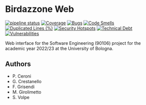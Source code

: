 # Birdazzone Web

[![pipeline status](https://git.hjkl.gq/team13/birdazzone-web/badges/develop/pipeline.svg)](https://git.hjkl.gq/team13/birdazzone-web/-/commits/develop)
[![Coverage](https://qube.hjkl.gq/api/project_badges/measure?project=team13_birdazzone-web_AYQALoO4jBpRQxnnBUzo&metric=coverage&token=0167b40480734327ca6f74c86ed9f510e3dbbdd0)](https://qube.hjkl.gq/dashboard?id=team13_birdazzone-web_AYQALoO4jBpRQxnnBUzo)
[![Bugs](https://qube.hjkl.gq/api/project_badges/measure?project=team13_birdazzone-web_AYQALoO4jBpRQxnnBUzo&metric=bugs&token=0167b40480734327ca6f74c86ed9f510e3dbbdd0)](https://qube.hjkl.gq/dashboard?id=team13_birdazzone-web_AYQALoO4jBpRQxnnBUzo)
[![Code Smells](https://qube.hjkl.gq/api/project_badges/measure?project=team13_birdazzone-web_AYQALoO4jBpRQxnnBUzo&metric=code_smells&token=0167b40480734327ca6f74c86ed9f510e3dbbdd0)](https://qube.hjkl.gq/dashboard?id=team13_birdazzone-web_AYQALoO4jBpRQxnnBUzo)
[![Duplicated Lines (%)](https://qube.hjkl.gq/api/project_badges/measure?project=team13_birdazzone-web_AYQALoO4jBpRQxnnBUzo&metric=duplicated_lines_density&token=0167b40480734327ca6f74c86ed9f510e3dbbdd0)](https://qube.hjkl.gq/dashboard?id=team13_birdazzone-web_AYQALoO4jBpRQxnnBUzo)
[![Security Hotspots](https://qube.hjkl.gq/api/project_badges/measure?project=team13_birdazzone-web_AYQALoO4jBpRQxnnBUzo&metric=security_hotspots&token=0167b40480734327ca6f74c86ed9f510e3dbbdd0)](https://qube.hjkl.gq/dashboard?id=team13_birdazzone-web_AYQALoO4jBpRQxnnBUzo)
[![Technical Debt](https://qube.hjkl.gq/api/project_badges/measure?project=team13_birdazzone-web_AYQALoO4jBpRQxnnBUzo&metric=sqale_index&token=0167b40480734327ca6f74c86ed9f510e3dbbdd0)](https://qube.hjkl.gq/dashboard?id=team13_birdazzone-web_AYQALoO4jBpRQxnnBUzo)
[![Vulnerabilities](https://qube.hjkl.gq/api/project_badges/measure?project=team13_birdazzone-web_AYQALoO4jBpRQxnnBUzo&metric=vulnerabilities&token=0167b40480734327ca6f74c86ed9f510e3dbbdd0)](https://qube.hjkl.gq/dashboard?id=team13_birdazzone-web_AYQALoO4jBpRQxnnBUzo)

Web interface for the Software Engineering (90106) project for the academic year
2022/23 at the University of Bologna.

## Authors

- P. Ceroni
- G. Crestanello 
- F. Grisendi
- M. Girolimetto
- S. Volpe
